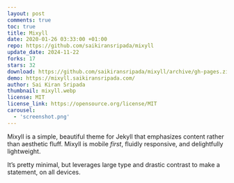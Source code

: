 ```yaml
---
layout: post
comments: true
toc: true
title: Mixyll
date: 2020-01-26 03:33:00 +01:00
repo: https://github.com/saikiransripada/mixyll
update_date: 2024-11-22
forks: 17
stars: 32
download: https://github.com/saikiransripada/mixyll/archive/gh-pages.zip
demo: https://mixyll.saikiransripada.com/
author: Sai Kiran Sripada
thumbnail: mixyll.webp
license: MIT
license_link: https://opensource.org/license/MIT
carousel:
  - 'screenshot.png'
---
```


Mixyll is a simple, beautiful theme for Jekyll that emphasizes content rather than aesthetic fluff. Mixyll is mobile _first_, fluidly responsive, and delightfully lightweight.

It’s pretty minimal, but leverages large type and drastic contrast to make a statement, on all devices.
